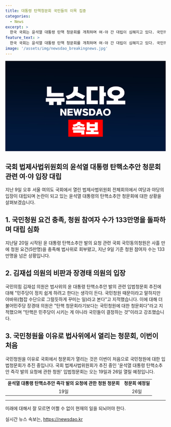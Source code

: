 ```yaml
---
title: 대통령 탄핵청문회 국민들의 이목 집중
categories:
  - News
excerpt: >
  한국 국회는 윤석열 대통령 탄핵 청문회를 개최하며 여·야 간 대립이 심해지고 있다. 국민의힘은 야바위 정치를 비판하고, 민주당은 국민의 뜻을 실행하고 있다고 주장한다. 국회 법제사법위원회는 국민청원을 이유로 탄핵 청문회를 개최하는데, 이에 국민의힘은 헌법재판소에 민주당 법사위원장을 상대로 권한쟁의심판을 청구했다. 이번 사안으로 국회에서 국민청원을 이유로 청문회가 열리는 것은 처음이다. 
feature_text: >
  한국 국회는 윤석열 대통령 탄핵 청문회를 개최하며 여·야 간 대립이 심해지고 있다. 국민의힘은 야바위 정치를 비판하고, 민주당은 국민의 뜻을 실행하고 있다고 주장한다. 국회 법제사법위원회는 국민청원을 이유로 탄핵 청문회를 개최하는데, 이에 국민의힘은 헌법재판소에 민주당 법사위원장을 상대로 권한쟁의심판을 청구했다. 이번 사안으로 국회에서 국민청원을 이유로 청문회가 열리는 것은 처음이다. 
image: '/assets/img/newsdao_breakingnews.jpg'
---
```


<p><img src="/assets/img/newsdao_breakingnews.jpg" alt="ontimetimes 속보" /></p>

<h2 data-ke-size="size26">국회 법제사법위원회의 윤석열 대통령 탄핵소추안 청문회 관련 여·야 입장 대립</h2>

<p data-ke-size="size16">지난 9일 오후 서울 여의도 국회에서 열린 법제사법위원회 전체회의에서 여당과 야당의 입장이 대립되며 논란이 되고 있는 윤석열 대통령의 탄핵소추안 청문회에 대한 상황을 살펴보겠습니다.</p>

<h2 data-ke-size="size24">1. 국민청원 요건 충족, 청원 참여자 수가 133만명을 돌파하며 대립 심화</h2>

<p data-ke-size="size16">지난달 20일 시작된 윤 대통령 탄핵소추안 발의 요청 관련 국회 국민동의청원은 사흘 만에 청원 요건(5만명)을 충족해 법사위로 회부됐고, 지난 9일 기준 청원 참여자 수는 133만명을 넘은 상황입니다.</p>

<h2 data-ke-size="size24">2. 김재섭 의원의 비판과 장경태 의원의 입장</h2>

<p data-ke-size="size16">국민의힘 김재섭 의원은 법사위의 윤 대통령 탄핵소추안 발의 관련 입법청문회 추진에 대해 "민주당이 정치 쉽게 하려고 한다는 생각이 든다. 국민청원 때문이라고 말하지만 야바위(협잡 수단으로 그럴듯하게 꾸미는 일)라고 본다"고 지적했습니다. 이에 대해 더불어민주당 장경태 의원은 "탄핵 청문회라기보다는 국민청원에 대한 청문회다"라고 지적했으며 "탄핵은 민주당이 시키는 게 아니라 국민들이 결정하는 것"이라고 강조했습니다.</p>

<h2 data-ke-size="size24">3. 국민청원을 이유로 법사위에서 열리는 청문회, 이번이 처음</h2>

<p data-ke-size="size16">국민청원을 이유로 국회에서 청문회가 열리는 것은 이번이 처음으로 국민청원에 대한 입법청문회가 추진 중입니다. 국회 법제사법위원회가 추진 중인 '윤석열 대통령 탄핵소추안 즉각 발의 요청에 관한 청원' 입법청문회는 오는 19일과 26일 열릴 예정입니다.</p>

<table>
  <tr>
    <td style="text-align: center; height: 17px;"><b>윤석열 대통령 탄핵소추안 즉각 발의 요청에 관한 청원 청문회</b></td>
    <td style="text-align: center; height: 17px;"><b>청문회 예정일</b></td>
  </tr>
  <tr>
    <td style="text-align: center; height: 17px;">19일</td>
    <td style="text-align: center; height: 17px;">26일</td>
  </tr>
</table>

<hr>

<p data-ke-size="size16">미래에 대해서 잘 모르면 어쩔 수 없이 현재의 일을 되뇌어야 한다.</p>
실시간 뉴스 속보는, <a href="https://newsdao.kr" rel="dofollow">https://newsdao.kr</a>


